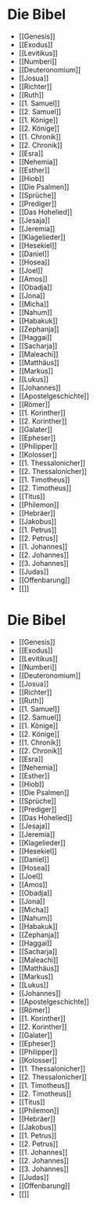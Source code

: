 # Die Bibel

* [[Genesis]]
* [[Exodus]]
* [[Levitikus]]
* [[Numberi]]
* [[Deuteronomium]]
* [[Josua]]
* [[Richter]]
* [[Ruth]]
* [[1. Samuel]]
* [[2. Samuel]]
* [[1. Könige]]
* [[2. Könige]]
* [[1. Chronik]]
* [[2. Chronik]]
* [[Esra]]
* [[Nehemia]]
* [[Esther]]
* [[Hiob]]
* [[Die Psalmen]]
* [[Sprüche]]
* [[Prediger]]
* [[Das Hohelied]]
* [[Jesaja]]
* [[Jeremia]]
* [[Klagelieder]]
* [[Hesekiel]]
* [[Daniel]]
* [[Hosea]]
* [[Joel]]
* [[Amos]]
* [[Obadja]]
* [[Jona]]
* [[Micha]]
* [[Nahum]]
* [[Habakuk]]
* [[Zephanja]]
* [[Haggai]]
* [[Sacharja]]
* [[Maleachi]]
* [[Matthäus]]
* [[Markus]]
* [[Lukus]]
* [[Johannes]]
* [[Apostelgeschichte]]
* [[Römer]]
* [[1. Korinther]]
* [[2. Korinther]]
* [[Galater]]
* [[Epheser]]
* [[Philipper]]
* [[Kolosser]]
* [[1. Thessalonicher]]
* [[2. Thessalonicher]]
* [[1. Timotheus]]
* [[2. Timotheus]]
* [[Titus]]
* [[Philemon]]
* [[Hebräer]]
* [[Jakobus]]
* [[1. Petrus]]
* [[2. Petrus]]
* [[1. Johannes]]
* [[2. Johannes]]
* [[3. Johannes]]
* [[Judas]]
* [[Offenbarung]]
* [[]]
# Die Bibel

* [[Genesis]]
* [[Exodus]]
* [[Levitikus]]
* [[Numberi]]
* [[Deuteronomium]]
* [[Josua]]
* [[Richter]]
* [[Ruth]]
* [[1. Samuel]]
* [[2. Samuel]]
* [[1. Könige]]
* [[2. Könige]]
* [[1. Chronik]]
* [[2. Chronik]]
* [[Esra]]
* [[Nehemia]]
* [[Esther]]
* [[Hiob]]
* [[Die Psalmen]]
* [[Sprüche]]
* [[Prediger]]
* [[Das Hohelied]]
* [[Jesaja]]
* [[Jeremia]]
* [[Klagelieder]]
* [[Hesekiel]]
* [[Daniel]]
* [[Hosea]]
* [[Joel]]
* [[Amos]]
* [[Obadja]]
* [[Jona]]
* [[Micha]]
* [[Nahum]]
* [[Habakuk]]
* [[Zephanja]]
* [[Haggai]]
* [[Sacharja]]
* [[Maleachi]]
* [[Matthäus]]
* [[Markus]]
* [[Lukus]]
* [[Johannes]]
* [[Apostelgeschichte]]
* [[Römer]]
* [[1. Korinther]]
* [[2. Korinther]]
* [[Galater]]
* [[Epheser]]
* [[Philipper]]
* [[Kolosser]]
* [[1. Thessalonicher]]
* [[2. Thessalonicher]]
* [[1. Timotheus]]
* [[2. Timotheus]]
* [[Titus]]
* [[Philemon]]
* [[Hebräer]]
* [[Jakobus]]
* [[1. Petrus]]
* [[2. Petrus]]
* [[1. Johannes]]
* [[2. Johannes]]
* [[3. Johannes]]
* [[Judas]]
* [[Offenbarung]]
* [[]]
